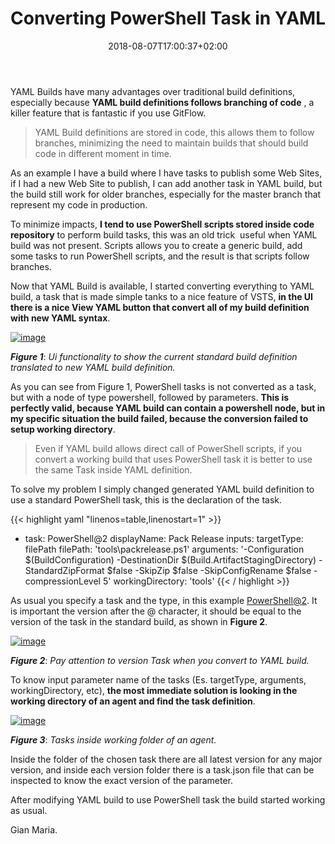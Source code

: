 ﻿---
title: "Converting PowerShell Task in YAML"
description: ""
date: 2018-08-07T17:00:37+02:00
draft: false
tags: [Continuous Integration, AzureDevops]
categories: [Azure DevOps]
---
YAML Builds have many advantages over traditional build definitions, especially because  **YAML build definitions follows branching of code** , a killer feature that is fantastic if you use GitFlow.

> YAML Build definitions are stored in code, this allows them to follow branches, minimizing the need to maintain builds that should build code in different moment in time.

As an example I have a build where I have tasks to publish some Web Sites, if I had a new Web Site to publish, I can add another task in YAML build, but the build still work for older branches, especially for the master branch that represent my code in production.

To minimize impacts,  **I tend to use PowerShell scripts stored inside code repository** to perform build tasks, this was an old trick  useful when YAML build was not present. Scripts allows you to create a generic build, add some tasks to run PowerShell scripts, and the result is that scripts follow branches.

Now that YAML Build is available, I started converting everything to YAML build, a task that is made simple tanks to a nice feature of VSTS,  **in the UI there is a nice View YAML button that convert all of my build definition with new YAML syntax**.

[![image](https://www.codewrecks.com/blog/wp-content/uploads/2018/08/image_thumb-3.png "image")](https://www.codewrecks.com/blog/wp-content/uploads/2018/08/image-3.png)

 ***Figure 1***: *Ui functionality to show the current standard build definition translated to new YAML build definition.*

As you can see from Figure 1, PowerShell tasks is not converted as a task, but with a node of type powershell, followed by parameters.  **This is perfectly valid, because YAML build can contain a powershell node, but in my specific situation the build failed, because the conversion failed to setup working directory**.

> Even if YAML build allows direct call of PowerShell scripts, if you convert a working build that uses PowerShell task it is better to use the same Task inside YAML definition.

To solve my problem I simply changed generated YAML build definition to use a standard PowerShell task, this is the declaration of the task.

{{< highlight yaml "linenos=table,linenostart=1" >}}
- task: PowerShell@2
  displayName: Pack Release
  inputs:
    targetType: filePath
    filePath: 'tools\packrelease.ps1'
    arguments: '-Configuration $(BuildConfiguration) -DestinationDir $(Build.ArtifactStagingDirectory) -StandardZipFormat $false -SkipZip $false -SkipConfigRename $false -compressionLevel 5'
    workingDirectory: 'tools'
{{< / highlight >}}

As usual you specify a task and the type, in this example [PowerShell@2](mailto:PowerShell@2). It is important the version after the @ character, it should be equal to the version of the task in the standard build, as shown in  **Figure 2**.

[![image](https://www.codewrecks.com/blog/wp-content/uploads/2018/08/image_thumb-4.png "image")](https://www.codewrecks.com/blog/wp-content/uploads/2018/08/image-4.png)

 ***Figure 2***: *Pay attention to version Task when you convert to YAML build.*

To know input parameter name of the tasks (Es. targetType, arguments, workingDirectory, etc),  **the most immediate solution is looking in the working directory of an agent and find the task definition**.

[![image](https://www.codewrecks.com/blog/wp-content/uploads/2018/08/image_thumb-5.png "image")](https://www.codewrecks.com/blog/wp-content/uploads/2018/08/image-5.png)

 ***Figure 3***: *Tasks inside working folder of an agent.*

Inside the folder of the chosen task there are all latest version for any major version, and inside each version folder there is a task.json file that can be inspected to know the exact version of the parameter.

After modifying YAML build to use PowerShell task the build started working as usual.

Gian Maria.
